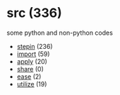 # src (336)
some python and non-python codes

+ [stepin](stepin/README.md) (236)
+ [import](import/README.md) (59)
+ [apply](apply/README.md) (20)
+ [share](share/README.md) (0)
+ [ease](ease/README.md) (2)
+ [utilize](utilize/README.md) (19)
